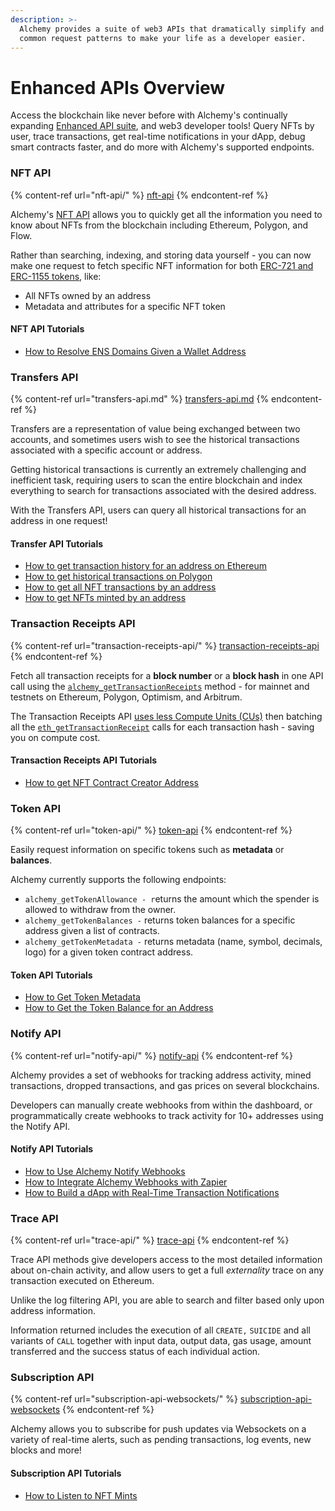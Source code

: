 ```yaml
---
description: >-
  Alchemy provides a suite of web3 APIs that dramatically simplify and optimize
  common request patterns to make your life as a developer easier.
---
```


# Enhanced APIs Overview

Access the blockchain like never before with Alchemy's continually expanding [Enhanced API suite](https://www.alchemy.com/enhanced-apis), and web3 developer tools! Query NFTs by user, trace transactions, get real-time notifications in your dApp, debug smart contracts faster, and do more with Alchemy's supported endpoints.&#x20;

### NFT API

{% content-ref url="nft-api/" %}
[nft-api](nft-api/)
{% endcontent-ref %}

Alchemy's [NFT API](https://www.alchemy.com/nft-api) allows you to quickly get all the information you need to know about NFTs from the blockchain including Ethereum, Polygon, and Flow.&#x20;

Rather than searching, indexing, and storing data yourself - you can now make one request to fetch specific NFT information for both [ERC-721 and ERC-1155 tokens](https://www.alchemy.com/blog/comparing-erc-721-to-erc-1155), like:

* All NFTs owned by an address&#x20;
* Metadata and attributes for a specific NFT token

#### NFT API Tutorials

* [How to Resolve ENS Domains Given a Wallet Address](https://docs.alchemy.com/alchemy/enhanced-apis/nft-api/how-to-get-ens)

### Transfers API&#x20;

{% content-ref url="transfers-api.md" %}
[transfers-api.md](transfers-api.md)
{% endcontent-ref %}

Transfers are a representation of value being exchanged between two accounts, and sometimes users wish to see the historical transactions associated with a specific account or address.&#x20;

Getting historical transactions is currently an extremely challenging and inefficient task, requiring users to scan the entire blockchain and index everything to search for transactions associated with the desired address.&#x20;

With the Transfers API, users can query all historical transactions for an address in one request!

#### Transfer API Tutorials

* [How to get transaction history for an address on Ethereum](transfers-api/how-to-get-transaction-history-for-an-address-on-ethereum.md)
* [How to get historical transactions on Polygon](https://alchemy.com/blog/how-to-get-historical-transactions-on-polygon)
* [How to get all NFT transactions by an address](transfers-api/how-to-get-all-nft-transactions-by-an-address.md)
* [How to get NFTs minted by an address](transfers-api/how-to-get-nfts-minted-by-an-address.md)

### Transaction Receipts API

{% content-ref url="transaction-receipts-api/" %}
[transaction-receipts-api](transaction-receipts-api/)
{% endcontent-ref %}

Fetch all transaction receipts for a **block number** or a **block hash** in one API call using the [`alchemy_getTransactionReceipts`](https://docs.alchemy.com/alchemy/enhanced-apis/transaction-receipts-api#alchemy\_gettransactionreceipts) method - for mainnet and testnets on Ethereum, Polygon, Optimism, and Arbitrum.

The Transaction Receipts API [uses less Compute Units (CUs)](https://docs.alchemy.com/alchemy/documentation/compute-units#raw-method-costs) then batching all the [`eth_getTransactionReceipt`](https://docs.alchemy.com/alchemy/apis/ethereum/eth\_gettransactionreceipt) calls for each transaction hash - saving you on compute cost.

#### Transaction Receipts API Tutorials

* [How to get NFT Contract Creator Address](transaction-receipts-api/how-to-get-nft-contract-creator-address.md)

### Token API

{% content-ref url="token-api/" %}
[token-api](token-api/)
{% endcontent-ref %}

Easily request information on specific tokens such as **metadata** or **balances**.&#x20;

Alchemy currently supports the following endpoints:&#x20;

* `alchemy_getTokenAllowance - r`eturns the amount which the spender is allowed to withdraw from the owner.
* `alchemy_getTokenBalances -` returns token balances for a specific address given a list of contracts.
* `alchemy_getTokenMetadata -` returns metadata (name, symbol, decimals, logo) for a given token contract address.

#### Token API Tutorials

* [How to Get Token Metadata](https://docs.alchemy.com/alchemy/enhanced-apis/token-api/how-to-get-token-metadata)
* [How to Get the Token Balance for an Address](https://docs.alchemy.com/alchemy/enhanced-apis/token-api/how-to-get-token-balance-for-an-address)

### Notify API

{% content-ref url="notify-api/" %}
[notify-api](notify-api/)
{% endcontent-ref %}

Alchemy provides a set of webhooks for tracking address activity, mined transactions, dropped transactions, and gas prices on several blockchains.&#x20;

Developers can manually create webhooks from within the dashboard, or programmatically create webhooks to track activity for 10+ addresses using the Notify API.

#### Notify API Tutorials

* [How to Use Alchemy Notify Webhooks](https://docs.alchemy.com/alchemy/enhanced-apis/notify-api/using-notify)
* [How to Integrate Alchemy Webhooks with Zapier](https://docs.alchemy.com/alchemy/enhanced-apis/notify-api/integrate-alchemy-zapier)
* [How to Build a dApp with Real-Time Transaction Notifications](https://docs.alchemy.com/alchemy/enhanced-apis/notify-api/building-a-dapp-with-real-time-transaction-notifications)

### Trace API

{% content-ref url="trace-api/" %}
[trace-api](trace-api/)
{% endcontent-ref %}

Trace API methods give developers access to the most detailed information about on-chain activity, and allow users to get a full _externality_ trace on any transaction executed on Ethereum.&#x20;

Unlike the log filtering API, you are able to search and filter based only upon address information.&#x20;

Information returned includes the execution of all `CREATE,` `SUICIDE` and all variants of `CALL` together with input data, output data, gas usage, amount transferred and the success status of each individual action.

### Subscription API

{% content-ref url="subscription-api-websockets/" %}
[subscription-api-websockets](subscription-api-websockets/)
{% endcontent-ref %}

Alchemy allows you to subscribe for push updates via Websockets on a variety of real-time alerts, such as pending transactions, log events, new blocks and more!

#### Subscription API Tutorials

* [How to Listen to NFT Mints](https://docs.alchemy.com/alchemy/enhanced-apis/subscription-api-websockets/how-to-listen-to-nft-mints)

